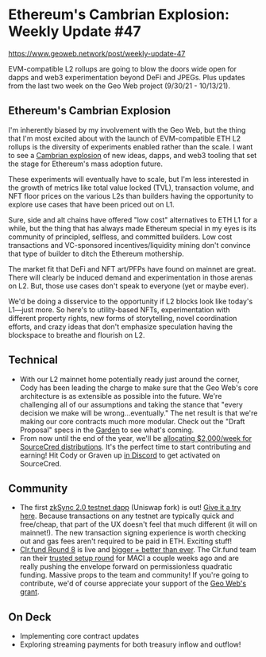 # Ethereum&#39;s Cambrian Explosion: Weekly Update #47

https://www.geoweb.network/post/weekly-update-47

EVM-compatible L2 rollups are going to blow the doors wide open for dapps and web3 experimentation beyond DeFi and JPEGs. Plus updates from the last two week on the Geo Web project (9/30/21 - 10/13/21).

## Ethereum&#39;s Cambrian Explosion

I&#39;m inherently biased by my involvement with the Geo Web, but the thing that I&#39;m most excited about with the launch of EVM-compatible ETH L2 rollups is the diversity of experiments enabled rather than the scale. I want to see a [Cambrian explosion](https://en.wikipedia.org/wiki/Cambrian_explosion) of new ideas, dapps, and web3 tooling that set the stage for Ethereum&#39;s mass adoption future.

These experiments will eventually have to scale, but I&#39;m less interested in the growth of metrics like total value locked (TVL), transaction volume, and NFT floor prices on the various L2s than builders having the opportunity to explore use cases that have been priced out on L1.

Sure, side and alt chains have offered &quot;low cost&quot; alternatives to ETH L1 for a while, but the thing that has always made Ethereum special in my eyes is its community of principled, selfless, and committed builders. Low cost transactions and VC-sponsored incentives/liquidity mining don&#39;t convince that type of builder to ditch the Ethereum mothership.

The market fit that DeFi and NFT art/PFPs have found on mainnet are great. There will clearly be induced demand and experimentation in those arenas on L2. But, those use cases don&#39;t speak to everyone (yet or maybe ever).

We&#39;d be doing a disservice to the opportunity if L2 blocks look like today&#39;s L1—just more. So here&#39;s to utility-based NFTs, experimentation with different property rights, new forms of storytelling, novel coordination efforts, and crazy ideas that don&#39;t emphasize speculation having the blockspace to breathe and flourish on L2.

## Technical

- With our L2 mainnet home potentially ready just around the corner, Cody has been leading the charge to make sure that the Geo Web&#39;s core architecture is as extensible as possible into the future. We&#39;re challenging all of our assumptions and taking the stance that &quot;every decision we make will be wrong...eventually.&quot; The net result is that we&#39;re making our core contracts much more modular. Check out the &quot;Draft Proposal&quot; specs in the [Garden](https://github.com/Geo-Web-Project/garden/tree/main/content/notes) to see what&#39;s coming.
- From now until the end of the year, we&#39;ll be [allocating $2,000/week for SourceCred distributions](https://github.com/Geo-Web-Project/sourcecred-instance/pull/74). It&#39;s the perfect time to start contributing and earning! Hit Cody or Graven up [in Discord](https://discord.com/invite/reXgPru7ck) to get activated on SourceCred.

## Community

- The first [zkSync 2.0 testnet dapp](https://medium.com/matter-labs/unisync-a-port-of-uniswap-v2-on-the-zkevm-b12954748504) (Uniswap fork) is out! [Give it a try here](https://uni.zksync.io/#/). Because transactions on any testnet are typically quick and free/cheap, that part of the UX doesn&#39;t feel that much different (it will on mainnet!). The new transaction signing experience is worth checking out and gas fees aren&#39;t required to be paid in ETH. Exciting stuff!
- [Clr.fund Round 8](https://clr.fund/#/) is live and [bigger + better than ever](https://blog.clr.fund/clrfund-round-8/). The Clr.fund team ran their [trusted setup round](https://blog.clr.fund/join-our-trusted-setup-ceremony/) for MACI a couple weeks ago and are really pushing the envelope forward on permissionless quadratic funding. Massive props to the team and community! If you&#39;re going to contribute, we&#39;d of course appreciate your support of the [Geo Web&#39;s grant](https://clr.fund/#/project/0x745b0c62156be40864b2173d561c8ad0a5e336a94d03ffe5891def675c5f21ae).

## On Deck

- Implementing core contract updates
- Exploring streaming payments for both treasury inflow and outflow!
